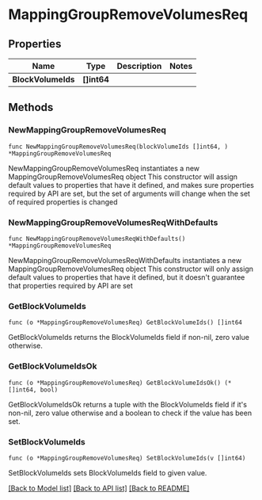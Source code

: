 # MappingGroupRemoveVolumesReq

## Properties

Name | Type | Description | Notes
------------ | ------------- | ------------- | -------------
**BlockVolumeIds** | **[]int64** |  | 

## Methods

### NewMappingGroupRemoveVolumesReq

`func NewMappingGroupRemoveVolumesReq(blockVolumeIds []int64, ) *MappingGroupRemoveVolumesReq`

NewMappingGroupRemoveVolumesReq instantiates a new MappingGroupRemoveVolumesReq object
This constructor will assign default values to properties that have it defined,
and makes sure properties required by API are set, but the set of arguments
will change when the set of required properties is changed

### NewMappingGroupRemoveVolumesReqWithDefaults

`func NewMappingGroupRemoveVolumesReqWithDefaults() *MappingGroupRemoveVolumesReq`

NewMappingGroupRemoveVolumesReqWithDefaults instantiates a new MappingGroupRemoveVolumesReq object
This constructor will only assign default values to properties that have it defined,
but it doesn't guarantee that properties required by API are set

### GetBlockVolumeIds

`func (o *MappingGroupRemoveVolumesReq) GetBlockVolumeIds() []int64`

GetBlockVolumeIds returns the BlockVolumeIds field if non-nil, zero value otherwise.

### GetBlockVolumeIdsOk

`func (o *MappingGroupRemoveVolumesReq) GetBlockVolumeIdsOk() (*[]int64, bool)`

GetBlockVolumeIdsOk returns a tuple with the BlockVolumeIds field if it's non-nil, zero value otherwise
and a boolean to check if the value has been set.

### SetBlockVolumeIds

`func (o *MappingGroupRemoveVolumesReq) SetBlockVolumeIds(v []int64)`

SetBlockVolumeIds sets BlockVolumeIds field to given value.



[[Back to Model list]](../README.md#documentation-for-models) [[Back to API list]](../README.md#documentation-for-api-endpoints) [[Back to README]](../README.md)


